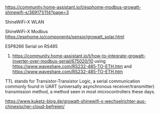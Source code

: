 https://community.home-assistant.io/t/esphome-modbus-growatt-shinewifi-s/369171/114?page=3

ShineWiFi-X WLAN

ShineWiFi-X Modbus
https://esphome.io/components/sensor/growatt_solar.html


ESP8266 Serial on RS485
1. https://community.home-assistant.io/t/how-to-integrate-growatt-inverter-over-modbus-serial/675020/10 using https://www.waveshare.com/RS232-485-TO-ETH.htm and https://www.waveshare.com/RS232-485-TO-ETH.htm



TTL stands for Transistor-Transistor Logic, a serial communication commonly found in UART (universally asynchronous receiver/transmitter) transmission method, a method seen in most microcontrollers these days.

https://www.kuketz-blog.de/growatt-shinewifi-x-wechselrichter-aus-chinesischer-cloud-befreien/
